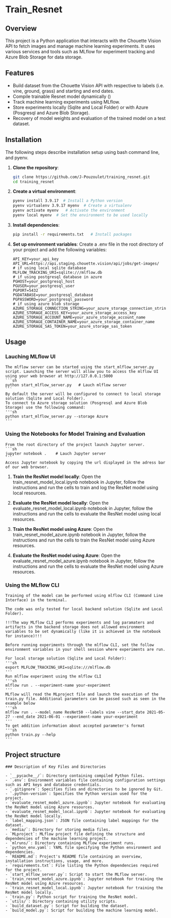 # Train_Resnet

## Overview
This project is a Python application that interacts with the Chouette Vision API to fetch images and manage machine learning experiments. It uses various services and tools such as MLflow for experiment tracking and Azure Blob Storage for data storage.

## Features
- Build dataset from the Chouette Vision API with respective to labels (i.e. vine, ground, grass) and starting and end dates.
- Compile trainable Resnet model dynamically ()
- Track machine learning experiments using MLflow.
- Store experiments locally (Sqlite and Local Folder) or with Azure (Posgresql and Azure Blob Storage).
- Recovery of model weights and evaluation of the trained model on a test dataset.

## Installation
The following steps describe installation setup using bash command line, and pyenv. 
1. **Clone the repository**:
    ```sh
    git clone https://github.com/J-Pouzoulet/training_resnet.git
    cd training_resnet
    ```

2. **Create a virtual environment**:
    ```sh
    pyenv install 3.9.17  # Install a Python version
    pyenv virtualenv 3.9.17 myenv  # Create a virtualenv
    pyenv activate myenv   # Activate the environment
    pyenv local myenv  # Set the environment to be used locally
    ```

3. **Install dependencies**:
    ```sh
    pip install -r requirements.txt   # Install packages
    ```

4. **Set up environment variables**:
    Create a .env file in the root directory of your project and add the following variables:

    ```properties
    API_KEY=your_api_key
    API_URL=https://api.staging.chouette.vision/api/jobs/get-images/
    # if using local sqlite database
    MLFLOW_TRACKING_URI=sqlite:///mlflow.db
    # if using postgresql database in azure
    PGHOST=your_postgresql_host
    PGUSER=your_postgresql_user
    PGPORT=5432
    PGDATABASE=your_postgresql_database
    PGPASSWORD=your_postgresql_password
    # if using azure blob storage
    AZURE_STORAGE_CONNECTION_STRING=your_azure_storage_connection_string
    AZURE_STORAGE_ACCESS_KEY=your_azure_storage_access_key
    AZURE_STORAGE_ACCOUNT_NAME=your_azure_storage_account_name
    AZURE_STORAGE_CONTAINER_NAME=your_azure_storage_container_name
    AZURE_STORAGE_SAS_TOKEN=your_azure_storage_sas_token
    ```

## Usage

### Lauching MLflow UI
    The mlflow server can be started using the start_mlflow_server.py script. Launching the server will allow you to access the mlflow UI using your web browser at http://127.0.0.1:5000 
    ```sh
    python start_mlflow_server.py   # Lauch mlflow server
    ```
    By default the server will be configured to connect to local storage solution (Sqlite and Local Folder).
    To connect to Azure storage solution (Posgresql and Azure Blob Storage) use the following command:
    '''sh
    python start_mlflow_server.py --storage Azure
    ''' 

### Using the Notebooks for Model Training and Evaluation
    From the root directory of the project launch Jupyter server.
    ```sh
    jupyter notebook .    # Lauch Jupyter server
    ```
    Access Jupyter notebook by copying the url displayed in the adress bar of our web browser.  

1. **Train the ResNet model locally**:
    Open the train_resnet_model_local.ipynb notebook in Jupyter, follow the instructions and run the cells to train and log the ResNet model using local resources.

2. **Evaluate the ResNet model locally**:
    Open the evaluate_resnet_model_local.ipynb notebook in Jupyter, follow the instructions and run the cells to evaluate the ResNet model using local resources.

3. **Train the ResNet model using Azure**:
    Open the train_resnet_model_azure.ipynb notebook in Jupyter, follow the instructions and run the cells to train the ResNet model using Azure resources.

4. **Evaluate the ResNet model using Azure**:
    Open the evaluate_resnet_model_azure.ipynb notebook in Jupyter, follow the instructions and run the cells to evaluate the ResNet model using Azure resources.

### Using the MLflow CLI
    Training of the model can be performed using mlflow CLI (Command Line Interface) in the terminal. 

    The code was only tested for local backend solution (Sqlite and Local Folder).

    !!!The way MLflow CLI performs experiments and log paramaters and artifacts in the backend storage does not allowed environment variables to be set dynamically (like it is achieved in the notebook for instance)!!! 
    
    Before running experiments through the mlflow CLI, set the follow environment variables in your shell session where experiments are run.

    For local storage solution (Sqlite and Local Folder):
    '''sh
    export MLFLOW_TRACKING_URI=sqlite:///mlflow.db
    '''
    Run mlflow experiment using the mlflow CLI 
    '''sh
    mlflow run . --experiment-name your-experiment
    '''
    MLflow will read the MLproject file and launch the execution of the train.py file. Additional parameters can be passed such as seen in the example below
    '''sh
    mlflow run . --model_name ResNet50 --labels vine --start_date 2021-05-27 --end_date 2021-06-01 --experiment-name your-experiment
    '''
    To get addition information about accepted parameter's format
    '''sh
    python train.py --help
    ''' 

## Project structure

    ### Description of Key Files and Directories

    - `__pycache__/`: Directory containing compiled Python files.
    - `.env`: Environment variables file containing configuration settings such as API keys and database credentials.
    - `.gitignore`: Specifies files and directories to be ignored by Git.
    - `.python-version`: Specifies the Python version used for the project.
    - `evaluate_resnet_model_azure.ipynb`: Jupyter notebook for evaluating the ResNet model using Azure resources.
    - `evaluate_resnet_model_local.ipynb`: Jupyter notebook for evaluating the ResNet model locally.
    - `label_mapping.json`: JSON file containing label mappings for the dataset.
    - `media/`: Directory for storing media files.
    - `MLproject`: MLflow project file defining the structure and dependencies of the machine learning project.
    - `mlruns/`: Directory containing MLflow experiment runs.
    - `python_env.yaml`: YAML file specifying the Python environment and dependencies.
    - `README.md`: Project's README file containing an overview, installation instructions, usage, and more.
    - `requirements.txt`: File listing the Python dependencies required for the project.
    - `start_mlflow_server.py`: Script to start the MLflow server.
    - `train_resnet_model_azure.ipynb`: Jupyter notebook for training the ResNet model using Azure resources.
    - `train_resnet_model_local.ipynb`: Jupyter notebook for training the ResNet model locally.
    - `train.py`: Python script for training the ResNet model.
    - `utils/`: Directory containing utility scripts.
    - `build_dataset.py`: Script for building the dataset.
    - `build_model.py`: Script for building the machine learning model.

